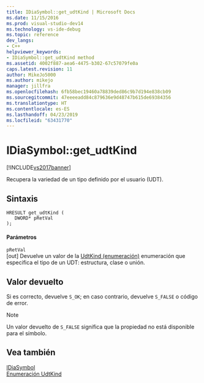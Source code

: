 ```yaml
---
title: IDiaSymbol::get_udtKind | Microsoft Docs
ms.date: 11/15/2016
ms.prod: visual-studio-dev14
ms.technology: vs-ide-debug
ms.topic: reference
dev_langs:
- C++
helpviewer_keywords:
- IDiaSymbol::get_udtKind method
ms.assetid: 4002f887-aea6-4475-b302-67c57079fe0a
caps.latest.revision: 11
author: MikeJo5000
ms.author: mikejo
manager: jillfra
ms.openlocfilehash: 6fb58bec19460a78839ded86c9b7d194e838cb09
ms.sourcegitcommit: 47eeeeadd84c879636e9d48747b615de69384356
ms.translationtype: HT
ms.contentlocale: es-ES
ms.lasthandoff: 04/23/2019
ms.locfileid: "63431770"
---
```

# <a name="idiasymbolgetudtkind"></a>IDiaSymbol::get_udtKind
[!INCLUDE[vs2017banner](../../includes/vs2017banner.md)]

Recupera la variedad de un tipo definido por el usuario (UDT).  
  
## <a name="syntax"></a>Sintaxis  
  
```cpp#  
HRESULT get_udtKind (   
   DWORD* pRetVal  
);  
```  
  
#### <a name="parameters"></a>Parámetros  
 `pRetVal`  
 [out] Devuelve un valor de la [UdtKind (enumeración)](../../debugger/debug-interface-access/udtkind.md) enumeración que especifica el tipo de un UDT: estructura, clase o unión.  
  
## <a name="return-value"></a>Valor devuelto  
 Si es correcto, devuelve `S_OK`; en caso contrario, devuelve `S_FALSE` o código de error.  
  
> [!NOTE]
> Un valor devuelto de `S_FALSE` significa que la propiedad no está disponible para el símbolo.  
  
## <a name="see-also"></a>Vea también  
 [IDiaSymbol](../../debugger/debug-interface-access/idiasymbol.md)   
 [Enumeración UdtKind](../../debugger/debug-interface-access/udtkind.md)
